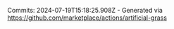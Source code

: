 Commits: 2024-07-19T15:18:25.908Z - Generated via https://github.com/marketplace/actions/artificial-grass
<br>

